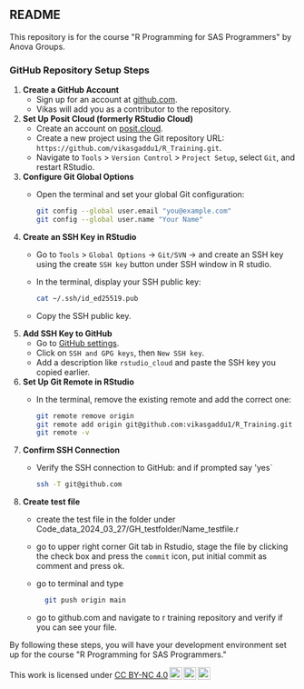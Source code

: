 ## README

This repository is for the course "R Programming for SAS Programmers" by Anova Groups.

### GitHub Repository Setup Steps

1.  **Create a GitHub Account**
    -   Sign up for an account at [github.com](https://github.com).
    -   Vikas will add you as a contributor to the repository.
2.  **Set Up Posit Cloud (formerly RStudio Cloud)**
    -   Create an account on [posit.cloud](https://posit.cloud).
    -   Create a new project using the Git repository URL: `https://github.com/vikasgaddu1/R_Training.git`.
    -   Navigate to `Tools` \> `Version Control` \> `Project Setup`, select `Git`, and restart RStudio.
3.  **Configure Git Global Options**
    -   Open the terminal and set your global Git configuration:

        ``` bash
        git config --global user.email "you@example.com"
        git config --global user.name "Your Name"
        ```
4.  **Create an SSH Key in RStudio**
    -   Go to `Tools` \> `Global Options` -\> `Git/SVN` -\> and create an SSH key using the create `SSH key` button under SSH window in R studio.

    -   In the terminal, display your SSH public key:

        ``` bash
        cat ~/.ssh/id_ed25519.pub
        ```

    -   Copy the SSH public key.
5.  **Add SSH Key to GitHub**
    -   Go to [GitHub settings](https://github.com/settings/keys).
    -   Click on `SSH and GPG keys`, then `New SSH key`.
    -   Add a description like `rstudio_cloud` and paste the SSH key you copied earlier.
6.  **Set Up Git Remote in RStudio**
    -   In the terminal, remove the existing remote and add the correct one:

        ``` bash
        git remote remove origin
        git remote add origin git@github.com:vikasgaddu1/R_Training.git
        git remote -v
        ```
7.  **Confirm SSH Connection**
    -   Verify the SSH connection to GitHub: and if prompted say 'yes\`

        ``` bash
        ssh -T git@github.com 
        ```
8.  **Create test file**
    -   create the test file in the folder under Code_data_2024_03_27/GH_testfolder/Name_testfile.r

    -   go to upper right corner Git tab in Rstudio, stage the file by clicking the check box and press the `commit` icon, put initial commit as comment and press ok.

    -   go to terminal and type

        ``` bash
          git push origin main
        ```

    -   go to github.com and navigate to r training repository and verify if you can see your file.

By following these steps, you will have your development environment set up for the course "R Programming for SAS Programmers."

<p xmlns:cc="http://creativecommons.org/ns#">

This work is licensed under <a href="https://creativecommons.org/licenses/by-nc/4.0/?ref=chooser-v1" target="_blank" rel="license noopener noreferrer" style="display:inline-block;">CC BY-NC 4.0<img src="https://mirrors.creativecommons.org/presskit/icons/cc.svg?ref=chooser-v1" style="height:22px!important;margin-left:3px;vertical-align:text-bottom;"/><img src="https://mirrors.creativecommons.org/presskit/icons/by.svg?ref=chooser-v1" style="height:22px!important;margin-left:3px;vertical-align:text-bottom;"/><img src="https://mirrors.creativecommons.org/presskit/icons/nc.svg?ref=chooser-v1" style="height:22px!important;margin-left:3px;vertical-align:text-bottom;"/></a>

</p>
